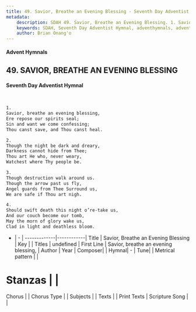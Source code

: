 ```yaml
---
title: 49. Savior, Breathe an Evening Blessing - Seventh Day Adventist Hymnal
metadata:
    description: SDAH 49. Savior, Breathe an Evening Blessing. 1. Savior, breathe an evening blessing, Ere repose our spirits seal; Sin and want we come confessing; Thou canst save, and Thou canst heal.
    keywords: SDAH, Seventh Day Adventist Hymnal, adventhymnals, advent hymnals, Savior, Breathe an Evening Blessing, Savior, breathe an evening blessing, 
    author: Brian Onang'o
---
```


#### Advent Hymnals
## 49. SAVIOR, BREATHE AN EVENING BLESSING
#### Seventh Day Adventist Hymnal

```txt


1.
Savior, breathe an evening blessing,
Ere repose our spirits seal;
Sin and want we come confessing;
Thou canst save, and Thou canst heal.

2.
Though the night be dark and dreary,
Darkness cannot hide from Thee;
Thou art He who, never weary,
Watchest where Thy people be.

3.
Though destruction walk around us.
Though the arrow past us fly,
Angel guards from Thee Surround us,
We are safe if Thou art nigh.

4.
Should swift death this night o’re-take us,
And our couch become our tomb,
May the morn of glory wake us,
Clad in light and deathless bloom.


```

- |   -  |
-------------|------------|
Title | Savior, Breathe an Evening Blessing |
Key |  |
Titles | undefined |
First Line | Savior, breathe an evening blessing, |
Author | 
Year | 
Composer|  |
Hymnal|  - |
Tune|  |
Metrical pattern | |
# Stanzas |  |
Chorus |  |
Chorus Type |  |
Subjects |  |
Texts |  |
Print Texts | 
Scripture Song |  |
  
